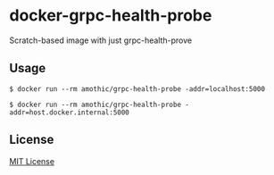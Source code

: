 # docker-grpc-health-probe
Scratch-based image with just grpc-health-prove

## Usage
```console
$ docker run --rm amothic/grpc-health-probe -addr=localhost:5000

$ docker run --rm amothic/grpc-health-probe -addr=host.docker.internal:5000
```

## License
[MIT License](LICENSE)
